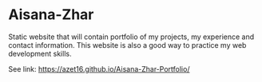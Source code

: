# Aisana-Zhar

Static website that will contain portfolio of my projects, my experience and contact information. This website is also a good way to practice my web development skills.

See link: https://azet16.github.io/Aisana-Zhar-Portfolio/ 


